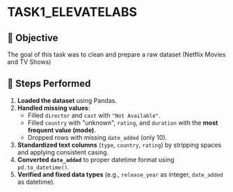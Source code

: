 # TASK1_ELEVATELABS
## 📌 Objective
The goal of this task was to clean and prepare a raw dataset (Netflix Movies and TV Shows)
## 🧹 Steps Performed

1. **Loaded the dataset** using Pandas.
2. **Handled missing values**:
   - Filled `director` and `cast` with `"Not Available"`.
   - Filled `country` with "unknown", `rating`, and `duration` with the **most frequent value (mode)**.
   - Dropped rows with missing `date_added` (only 10).
3. **Standardized text columns** (`type`, `country`, `rating`) by stripping spaces and applying consistent casing.
4. **Converted `date_added`** to proper datetime format using `pd.to_datetime()`.
5. **Verified and fixed data types** (e.g., `release_year` as integer, `date_added` as datetime).
